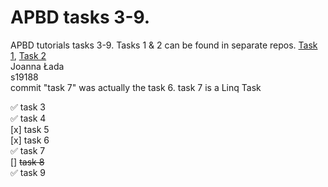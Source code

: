 # APBD tasks 3-9.
APBD tutorials tasks 3-9. Tasks 1 &amp; 2 can be found in separate repos. [Task 1](https://github.com/polaasia/tut1), [Task 2](https://github.com/polaasia/tut2)\
Joanna Łada\
s19188\
commit "task 7" was actually the task 6. task 7 is a Linq Task


:white_check_mark: task 3\
:white_check_mark: task 4\
[x] task 5\
[x] task 6\
:white_check_mark: task 7\
[] ~~task 8~~\
:white_check_mark: task 9
